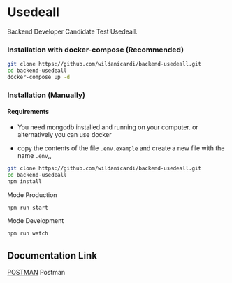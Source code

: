 # Usedeall

Backend Developer Candidate Test Usedeall.

### Installation with docker-compose (Recommended)

```bash
git clone https://github.com/wildanicardi/backend-usedeall.git
cd backend-usedeall
docker-compose up -d
```


### Installation (Manually)

#### Requirements

* You need mongodb installed and running on your computer. or alternatively you can use docker

* copy the contents of the file `.env.example` and create a new file with the name `.env`,,

```bash
git clone https://github.com/wildanicardi/backend-usedeall.git
cd backend-usedeall
npm install
```

Mode Production

```javascript
npm run start
```

Mode Development

```javascript
npm run watch
```

## Documentation Link

[POSTMAN](https://documenter.getpostman.com/view/6225373/UzQuPRJp) Postman
